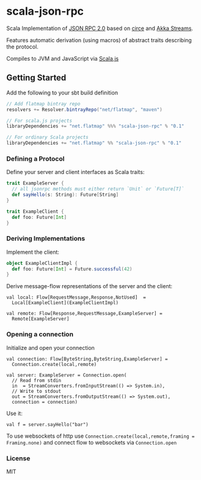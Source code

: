 # scala-json-rpc

Scala Implementation of [JSON RPC 2.0](http://www.jsonrpc.org/specification) 
based on [circe](https://travisbrown.github.io/circe/) and [Akka Streams](http://doc.akka.io/docs/akka/2.4.11/scala/stream/index.html).

Features automatic derivation (using macros) of abstract traits describing the protocol.

Compiles to JVM and JavaScript via [Scala.js](https://www.scala-js.org/)

## Getting Started

Add the following to your sbt build definition

```scala
// Add flatmap bintray repo
resolvers += Resolver.bintrayRepo("net/flatmap", "maven")

// For scala.js projects
libraryDependencies += "net.flatmap" %%% "scala-json-rpc" % "0.1"

// For ordinary Scala projects
libraryDependencies += "net.flatmap" %% "scala-json-rpc" % "0.1"
```

### Defining a Protocol

Define your server and client interfaces as Scala traits:
 
```scala
trait ExampleServer {
  // all jsonrpc methods must either return `Unit` or `Future[T]`
  def sayHello(s: String): Future[String]  
}
```

```scala
trait ExampleClient {
  def foo: Future[Int]
}
```

### Deriving Implementations

Implement the client:

```scala
object ExampleClientImpl {
  def foo: Future[Int] = Future.successful(42)
}
```


Derive message-flow representations of the server and the client:
 
```
val local: Flow[RequestMessage,Response,NotUsed]  = 
  Local[ExampleClient](ExampleClientImpl)
  
val remote: Flow[Response,RequestMessage,ExampleServer] = 
  Remote[ExampleServer]
```

### Opening a connection

Initialize and open your connection 

```
val connection: Flow[ByteString,ByteString,ExampleServer] = 
  Connection.create(local,remote)
  
val server: ExampleServer = Connection.open(
  // Read from stdin
  in  = StreamConverters.fromInputStream(() => System.in),
  // Write to stdout
  out = StreamConverters.fromOutputStream(() => System.out),
  connection = connection)
```

Use it:

```
val f = server.sayHello("bar")
```

To use websockets of http use `Connection.create(local,remote,framing = Framing.none)` and connect flow to websockets via `Connection.open`

### License

MIT